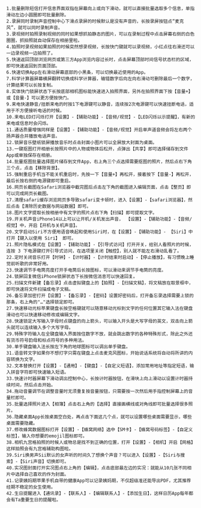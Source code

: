     1.批量删除短信打开信息界面双指在屏幕向上或向下滑动，就可以直接批量选取多个信息，单指滑动左边小圆圈即可批量删除。
    2.录屏同时录制声音控制中心下滑点录屏的时候默认是没有声音的，长按录屏按钮点“麦克风”，就可以同时录制声音。
    3.录视频时拍照录制视频的同时如果想抓拍静态的图片，可以在录制过程中点击屏幕右侧的白色圈圈，抓拍照就自动保存在相册里啦。
    4.拍照时录视频如果拍照的时候突然想录视频，长按快门键就可以录视频，小红点往右滑还可以一边录视频一边拍照了。
    5.快速返回顶部浏览网页或第三方App浏览内容过长时，点击屏幕顶部时间信号状态栏的区域，即可快速返回到页面顶部。
    6.快速切换App左右滑动屏幕底部的小黑条，可以切换最近使用的App。
    7.科学计算器屏幕横屏翻转切换成科学计算器，输错数字后向左向右滑动可删除最后一个数字，计算结果可以长按复制。
    8.实体快门锁屏状态下长按底部相机图标能快速进入拍照界面，另外在拍照界面下按【音量+】或【音量-】可以更方便按快门。
    9.来电快速静音/挂断来电的时按1下电源键可以静音，连续按2次电源键可以快速挂断电话，适用于不方便接听电话的时候。
    10.来电LED灯闪烁打开【设置】-【辅助功能】-【音频/视觉】-【LED闪烁以示提醒】，有新的来电或信息时会闪烁。
    11.通话质量增强同样是【设置】-【辅助功能】-【音频/视觉】开启单声道音频会将左右两个扬声器合并播放电话声音。
    12.锁屏音乐壁纸锁屏播放音乐时点击封面小图片可以全屏放大封面为桌面。
    13.一键抠图打开相册长按照片中的人物或物体后松开，点弹出【共享】即可选择储存到文件App或单独保存在相册。
    14.批量抠图批量选择图片储存到文件App，右上角三个点选择需要抠图的照片，然后点右下角三个点，点击【移除背景】。
    15.强制重启手机当不能关机重启时，先按一下【音量+】再松开，接着按下【音量-】再松开，最后长按右侧的电源键即可重启。
    16.网页长截图在Safari浏览器中截完图后点击左下角的截图进入编辑页面，点击【整页】即可以完成网页长截图。
    17.清理safari缓存浏览网页多导致safari变卡顿时，进入【设置】-【safari浏览器】，然后点击【清除历史数据与网站数据】即可。
    18.图片文字提取长按相册中有文字的照片点右下角【扫描】即可提取文字。
    19.开关机声音iPhone14以上可以让开机/关机发出声音， 【设置】-【辅助功能】-【音频/视觉】中，开启【开机与关机声音】。
    20.文字启动Siri不方便用语音唤起和使用Siri时，在【设置】-【辅助功能】- 【Siri】中打开【键入以使用 Siri】 即可。
    21.照片隐私模式在【设置】-【辅助功能】-【引导式访问】打开开关，给别人看照片的时候，连按 3 下电源键打开引导式访问，在选项里关闭【触控】，别人就不能左右滑动乱看了。
    22.定时关闭音乐打开【时钟】-【计时器】-【计时结束时启动】-【停止播放】，有习惯晚上睡觉前听歌的非常好用。
    23.快速调节手电筒亮度打开手电筒后长按图标，可以滑动来调节手电筒的亮度。
    24.锁屏回复微信iPhone锁屏状态下长按微信消息可以快速回复。
    25.扫描文件新建【备忘录】点击虚拟键盘上的【拍照】-【扫描文稿】，将文稿放在取景框中，即可快速将文件扫描成电子文稿。
    26.备忘录加密打开【设置】-【备忘录】-【密码】设置好密码后，打开备忘录选择需要上锁的那条，右上角的"…"选择锁定即可。
    27.快速移动光标苹果键盘长按空格键就可以随意移动光标到文字的任何位置其它输入法在键盘滑动也可以快速移动修改或编辑文字。
    28.快速锁定大写输入字母时点键盘的向上箭头，可以输入开头是大写字母的英文，双击向上箭头就可以连续输入多个大写字母。
    29.特殊字符输入在全键盘输入界面按住数字不放，就会跳出数字的各种特殊形式，除此之外还有货币符号韵母和标点符号的多种用法。
    30.单手键盘输入法长按左下角的地球图标可以调出单手键盘。
    31.语音转文字如果你不想打字只需在键盘上点击麦克风图标，开始说话系统将自动将所讲的内容转换为文字。
    32.文本替换打开【设置】-【通用】-【键盘】-【自定义短语】，添加常用地址等指定短语，输入拼音字符即可快速输入短语。
    33.快速计时器屏幕下滑动调出控制中心，长按计时器按钮，在滑块上向上滑动以设置计时器持续时间，然后点击开始。
    34.拖动音量调节在调整音量时无须重复按音量按钮，只需要按一次然后用手指控制屏幕上的音量栏即可。
    35.批量选择照片进入【相簿】点击右上角的【选择】直接画横线或对角线即可批量选择很多照片。
    36.隐藏桌面App长按桌面空白处，再点击下面这几个点，就可以设置哪些桌面需要显示，哪些桌面需要隐藏。
    37.修改蜂窝数据图标打开【设置】-【蜂窝网络】选中【SM卡】-【蜂窝号码标签】-【自定义标签】，输入你想要的emojil图标即可。
    38.相机九宫格拍照的时候人或物总是找不到正确的位置，打开【设置】-【相机】开启【网格】这样拍照会有九宫格辅助构图啦。
    39.Siri换男声Sii默认的女声听的时间久了想换个声音？可以进入【设置】-【Siri与搜索】-【Siri声音】切换即可。
    40.实况图封面打开实况图点右上角的【编辑】，点击底部最左边的实况：就能从10几张不同相片中选择自己喜欢的作为封面。
    41.记录姨妈期苹果手机自带的健康App可以记录姨妈期，不仅超级准还能导出PDF，尤其推荐经期不稳定的女生使用。
    42.生日提醒进入【通讯录】-【联系人】-【编辑联系人】-【添加生日】，这样日历App每年都会有Ta重要生日的提醒啦。
